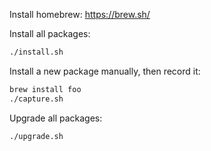Install homebrew: https://brew.sh/

Install all packages:
```sh
./install.sh
```

Install a new package manually, then record it:
```sh
brew install foo
./capture.sh
```

Upgrade all packages:
```sh
./upgrade.sh
```
